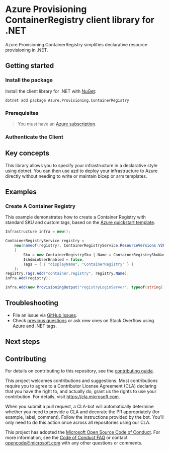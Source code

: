 # Azure Provisioning ContainerRegistry client library for .NET

Azure.Provisioning.ContainerRegistry simplifies declarative resource provisioning in .NET.

## Getting started

### Install the package

Install the client library for .NET with [NuGet](https://www.nuget.org/ ):

```dotnetcli
dotnet add package Azure.Provisioning.ContainerRegistry
```

### Prerequisites

> You must have an [Azure subscription](https://azure.microsoft.com/free/dotnet/).

### Authenticate the Client

## Key concepts

This library allows you to specify your infrastructure in a declarative style using dotnet.  You can then use azd to deploy your infrastructure to Azure directly without needing to write or maintain bicep or arm templates.

## Examples

### Create A Container Registry

This example demonstrates how to create a Container Registry with standard SKU and custom tags, based on the [Azure quickstart template](https://github.com/Azure/azure-quickstart-templates/blob/master/quickstarts/microsoft.containerregistry/container-registry/main.bicep).

```C# Snippet:ContainerRegistryBasic
Infrastructure infra = new();

ContainerRegistryService registry =
    new(nameof(registry), ContainerRegistryService.ResourceVersions.V2023_07_01)
    {
        Sku = new ContainerRegistrySku { Name = ContainerRegistrySkuName.Standard },
        IsAdminUserEnabled = false,
        Tags = { { "displayName", "ContainerRegistry" } }
    };
registry.Tags.Add("container.registry", registry.Name);
infra.Add(registry);

infra.Add(new ProvisioningOutput("registryLoginServer", typeof(string)) { Value = registry.LoginServer });
```

## Troubleshooting

-   File an issue via [GitHub Issues](https://github.com/Azure/azure-sdk-for-net/issues).
-   Check [previous questions](https://stackoverflow.com/questions/tagged/azure+.net) or ask new ones on Stack Overflow using Azure and .NET tags.

## Next steps

## Contributing

For details on contributing to this repository, see the [contributing
guide][cg].

This project welcomes contributions and suggestions. Most contributions
require you to agree to a Contributor License Agreement (CLA) declaring
that you have the right to, and actually do, grant us the rights to use
your contribution. For details, visit <https://cla.microsoft.com>.

When you submit a pull request, a CLA-bot will automatically determine
whether you need to provide a CLA and decorate the PR appropriately
(for example, label, comment). Follow the instructions provided by the
bot. You'll only need to do this action once across all repositories
using our CLA.

This project has adopted the [Microsoft Open Source Code of Conduct][coc]. For
more information, see the [Code of Conduct FAQ][coc_faq] or contact
<opencode@microsoft.com> with any other questions or comments.

<!-- LINKS -->
[cg]: https://github.com/Azure/azure-sdk-for-net/blob/main/sdk/resourcemanager/Azure.ResourceManager/docs/CONTRIBUTING.md
[coc]: https://opensource.microsoft.com/codeofconduct/
[coc_faq]: https://opensource.microsoft.com/codeofconduct/faq/
